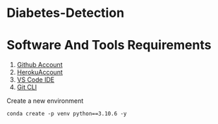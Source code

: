 # Diabetes-Detection



# Software And Tools Requirements
1. [Github Account](https://github.com/)
2. [HerokuAccount](https://www.heroku.com/)
3. [VS Code IDE](https://code.visualstudio.com/)
4. [Git CLI](https://git-scm.com/)


Create a new environment
```
conda create -p venv python==3.10.6 -y
```